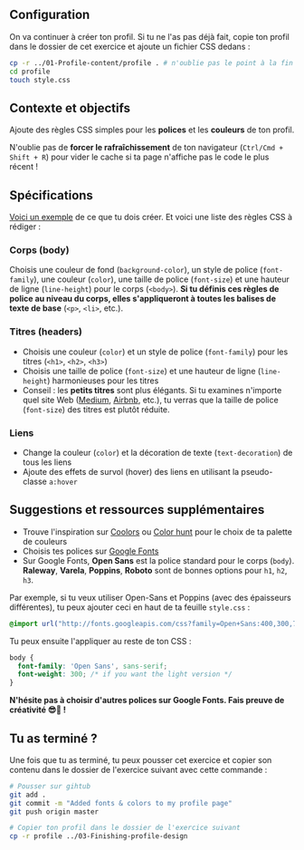 ## Configuration

On va continuer à créer ton profil. Si tu ne l'as pas déjà fait, copie ton profil dans le dossier de cet exercice et ajoute un fichier CSS dedans :

```bash
cp -r ../01-Profile-content/profile . # n'oublie pas le point à la fin !
cd profile
touch style.css
```

## Contexte et objectifs

Ajoute des règles CSS simples pour les **polices** et les **couleurs** de ton profil.

N'oublie pas de **forcer le rafraîchissement** de ton navigateur (`Ctrl/Cmd + Shift + R`) pour vider le cache si ta page n'affiche pas le code le plus récent !

## Spécifications

[Voici un exemple](https://lewagon.github.io/html-css-challenges/02-fonts-colors-new/) de ce que tu dois créer. Et voici une liste des règles CSS à rédiger :

### Corps (body)

Choisis une couleur de fond (`background-color`), un style de police (`font-family`), une couleur (`color`), une taille de police (`font-size`) et une hauteur de ligne (`line-height`) pour le corps (`<body>`). **Si tu définis ces règles de police au niveau du corps, elles s'appliqueront à toutes les balises de texte de base** (`<p>`, `<li>`, etc.).

### Titres (headers)

- Choisis une couleur (`color`) et un style de police (`font-family`) pour les titres (`<h1>`, `<h2>`, `<h3>`)
- Choisis une taille de police (`font-size`) et une hauteur de ligne (`line-height`) harmonieuses pour les titres
- Conseil : les **petits titres** sont plus élégants. Si tu examines n'importe quel site Web ([Medium](https://medium.com/), [Airbnb](https://www.airbnb.com), etc.), tu verras que la taille de police (`font-size`) des titres est plutôt réduite.

### Liens

- Change la couleur (`color`) et la décoration de texte (`text-decoration`) de tous les liens
- Ajoute des effets de survol (hover) des liens en utilisant la pseudo-classe `a:hover`

## Suggestions et ressources supplémentaires

- Trouve l'inspiration sur [Coolors](http://coolors.co/) ou [Color hunt](http://colorhunt.co/) pour le choix de ta palette de couleurs
- Choisis tes polices sur [Google Fonts](https://www.google.com/fonts)
- Sur Google Fonts, **Open Sans** est la police standard pour le corps (`body`). **Raleway**, **Varela**, **Poppins**, **Roboto** sont de bonnes options pour `h1`, `h2`, `h3`.

Par exemple, si tu veux utiliser Open-Sans et Poppins (avec des épaisseurs différentes), tu peux ajouter ceci en haut de ta feuille `style.css` :

```css
@import url("http://fonts.googleapis.com/css?family=Open+Sans:400,300,700|Poppins:300,400,500,700");
```

Tu peux ensuite l'appliquer au reste de ton CSS :

```css
body {
  font-family: 'Open Sans', sans-serif;
  font-weight: 300; /* if you want the light version */
}
```

**N'hésite pas à choisir d'autres polices sur Google Fonts. Fais preuve de créativité 😎🌈 !**

## Tu as terminé ?

Une fois que tu as terminé, tu peux pousser cet exercice et copier son contenu dans le dossier de l'exercice suivant avec cette commande :

```bash
# Pousser sur gihtub
git add .
git commit -m "Added fonts & colors to my profile page"
git push origin master

# Copier ton profil dans le dossier de l'exercice suivant
cp -r profile ../03-Finishing-profile-design
```
